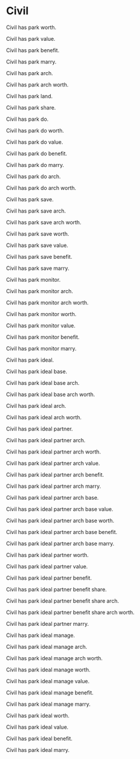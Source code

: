 # Civil

Civil has park worth.

Civil has park value.

Civil has park benefit.

Civil has park marry.

Civil has park arch.

Civil has park arch worth.

Civil has park land.

Civil has park share.

Civil has park do.

Civil has park do worth.

Civil has park do value.

Civil has park do benefit.

Civil has park do marry.

Civil has park do arch.

Civil has park do arch worth.

Civil has park save.

Civil has park save arch.

Civil has park save arch worth.

Civil has park save worth.

Civil has park save value.

Civil has park save benefit.

Civil has park save marry.

Civil has park monitor.

Civil has park monitor arch.

Civil has park monitor arch worth.

Civil has park monitor worth.

Civil has park monitor value.

Civil has park monitor benefit.

Civil has park monitor marry.

Civil has park ideal.

Civil has park ideal base.

Civil has park ideal base arch.

Civil has park ideal base arch worth.

Civil has park ideal arch.

Civil has park ideal arch worth.

Civil has park ideal partner.

Civil has park ideal partner arch.

Civil has park ideal partner arch worth.

Civil has park ideal partner arch value.

Civil has park ideal partner arch benefit.

Civil has park ideal partner arch marry.

Civil has park ideal partner arch base.

Civil has park ideal partner arch base value. 

Civil has park ideal partner arch base worth. 

Civil has park ideal partner arch base benefit.

Civil has park ideal partner arch base marry.

Civil has park ideal partner worth.

Civil has park ideal partner value.

Civil has park ideal partner benefit.

Civil has park ideal partner benefit share.

Civil has park ideal partner benefit share arch.

Civil has park ideal partner benefit share arch worth.

Civil has park ideal partner marry.

Civil has park ideal manage.

Civil has park ideal manage arch.

Civil has park ideal manage arch worth.

Civil has park ideal manage worth.

Civil has park ideal manage value.

Civil has park ideal manage benefit.

Civil has park ideal manage marry.

Civil has park ideal worth.

Civil has park ideal value.

Civil has park ideal benefit.

Civil has park ideal marry.
